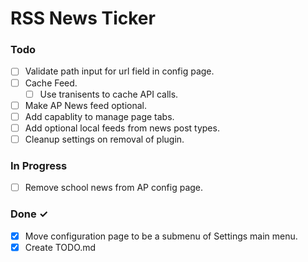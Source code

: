 # RSS News Ticker

### Todo

- [ ] Validate path input for url field in config page.
- [ ] Cache Feed.
  - [ ] Use tranisents to cache API calls.
- [ ] Make AP News feed optional.
- [ ] Add capablity to manage page tabs.
- [ ] Add optional local feeds from news post types.
- [ ] Cleanup settings on removal of plugin.

### In Progress

- [ ] Remove school news from AP config page.

### Done ✓

- [x] Move configuration page to be a submenu of Settings main menu.
- [x] Create TODO.md
